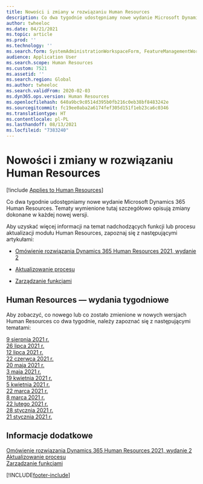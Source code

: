 ```yaml
---
title: Nowości i zmiany w rozwiązaniu Human Resources
description: Co dwa tygodnie udostępniamy nowe wydanie Microsoft Dynamics 365 Human Resources. Tematy wymienione tutaj szczegółowo opisują zmiany dokonane w każdym tygodniu.
author: twheeloc
ms.date: 04/21/2021
ms.topic: article
ms.prod: ''
ms.technology: ''
ms.search.form: SystemAdministrationWorkspaceForm, FeatureManagementWorkspace
audience: Application User
ms.search.scope: Human Resources
ms.custom: 7521
ms.assetid: ''
ms.search.region: Global
ms.author: twheeloc
ms.search.validFrom: 2020-02-03
ms.dyn365.ops.version: Human Resources
ms.openlocfilehash: 640a9bc9c0514d395b0fb216c0eb38bf8483242e
ms.sourcegitcommit: fc19ee0aba2a6174fef305d151f1eb23ca6c0346
ms.translationtype: HT
ms.contentlocale: pl-PL
ms.lasthandoff: 08/13/2021
ms.locfileid: "7383240"
---
```

# <a name="whats-new-or-changed-in-human-resources"></a>Nowości i zmiany w rozwiązaniu Human Resources

[!include [Applies to Human Resources](../includes/applies-to-hr.md)]

Co dwa tygodnie udostępniamy nowe wydanie Microsoft Dynamics 365 Human Resources. Tematy wymienione tutaj szczegółowo opisują zmiany dokonane w każdej nowej wersji.

Aby uzyskać więcej informacji na temat nadchodzących funkcji lub procesu aktualizacji modułu Human Resources, zapoznaj się z następującymi artykułami: 

- [Omówienie rozwiązania Dynamics 365 Human Resources 2021, wydanie 2](/dynamics365-release-plan/2021wave2/human-resources/dynamics365-human-resources/)

- [Aktualizowanie procesu](hr-admin-setup-update-process.md)

- [Zarządzanie funkcjami](hr-admin-manage-features.md)

## <a name="human-resources-weekly-releases"></a>Human Resources — wydania tygodniowe

Aby zobaczyć, co nowego lub co zostało zmienione w nowych wersjach Human Resources co dwa tygodnie, należy zapoznać się z następującymi tematami:

[9 sierpnia 2021 r.](hr-whats-new-2021-08-09.md)</br>
[26 lipca 2021 r.](hr-whats-new-2021-07-26.md)</br>
[12 lipca 2021 r.](hr-whats-new-2021-07-12.md)</br>
[22 czerwca 2021 r.](hr-whats-new-2021-06-22.md)</br>
[20 maja 2021 r.](hr-whats-new-2021-05-20.md)</br>
[3 maja 2021 r.](hr-whats-new-2021-05-03.md)</br>
[19 kwietnia 2021 r.](hr-whats-new-2021-04-19.md)</br>
[5 kwietnia 2021 r.](hr-whats-new-2021-04-05.md)</br>
[22 marca 2021 r.](hr-whats-new-2021-03-22.md)</br>
[8 marca 2021 r.](hr-whats-new-2021-03-08.md)</br>
[22 lutego 2021 r.](hr-whats-new-2021-02-22.md)</br>
[28 stycznia 2021 r.](hr-whats-new-2021-01-28.md)</br>
[21 stycznia 2021 r.](hr-whats-new-2021-01-21.md)</br>



## <a name="see-also"></a>Informacje dodatkowe

[Omówienie rozwiązania Dynamics 365 Human Resources 2021, wydanie 2](/dynamics365-release-plan/2021wave2/human-resources/dynamics365-human-resources/)</br>
[Aktualizowanie procesu](hr-admin-setup-update-process.md)</br>
[Zarządzanie funkcjami](hr-admin-manage-features.md)


[!INCLUDE[footer-include](../includes/footer-banner.md)]
